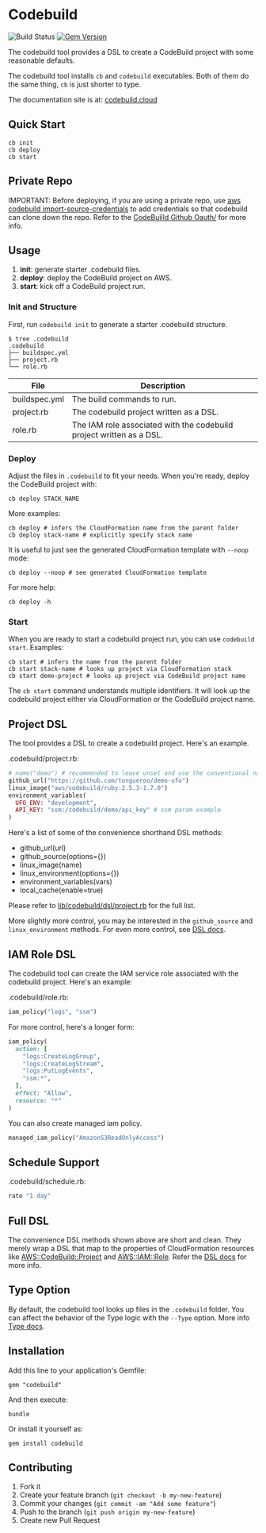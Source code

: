 # Codebuild

![Build Status](https://codebuild.us-west-2.amazonaws.com/badges?uuid=eyJlbmNyeXB0ZWREYXRhIjoiSUFzNE9RV3ROWmNKOHh2NG1wTjNmRlV4dnlOTnVrK3U2UFMrOEJRUGE2WS9mcjRWS0o1bjdSZlN5bG1tR1YyYVFlNkErTGdkbThsWExUaVJvWU1PRUY4PSIsIml2UGFyYW1ldGVyU3BlYyI6InppWWxJRGFiWHN1bEtYSzIiLCJtYXRlcmlhbFNldFNlcmlhbCI6MX0%3D&branch=master)
[![Gem Version](https://badge.fury.io/rb/codebuild.png)](http://badge.fury.io/rb/codebuild)

The codebuild tool provides a DSL to create a CodeBuild project with some reasonable defaults.

The codebuild tool installs `cb` and `codebuild` executables. Both of them do the same thing, `cb` is just shorter to type.

The documentation site is at: [codebuild.cloud](https://codebuild.cloud/)

## Quick Start

    cb init
    cb deploy
    cb start

## Private Repo

IMPORTANT: Before deploying, if you are using a private repo, use [aws codebuild import-source-credentials](https://docs.aws.amazon.com/cli/latest/reference/codebuild/import-source-credentials.html) to add credentials so that codebuild can clone down the repo.  Refer to the [CodeBuilld Github Oauth/](https://codebuild.cloud/docs/github_oauth/) for more info.

## Usage

1. **init**: generate starter .codebuild files.
2. **deploy**: deploy the CodeBuild project on AWS.
3. **start**: kick off a CodeBuild project run.

### Init and Structure

First, run `codebuild init` to generate a starter .codebuild structure.

    $ tree .codebuild
    .codebuild
    ├── buildspec.yml
    ├── project.rb
    └── role.rb

File | Description
--- | ---
buildspec.yml | The build commands to run.
project.rb | The codebuild project written as a DSL.
role.rb | The IAM role associated with the codebuild project written as a DSL.

### Deploy

Adjust the files in `.codebuild` to fit your needs. When you're ready, deploy the CodeBuild project with:

    cb deploy STACK_NAME

More examples:

    cb deploy # infers the CloudFormation name from the parent folder
    cb deploy stack-name # explicitly specify stack name

It is useful to just see the generated CloudFormation template with `--noop` mode:

    cb deploy --noop # see generated CloudFormation template

For more help:

    cb deploy -h

### Start

When you are ready to start a codebuild project run, you can use `codebuild start`. Examples:

    cb start # infers the name from the parent folder
    cb start stack-name # looks up project via CloudFormation stack
    cb start demo-project # looks up project via CodeBuild project name

The `cb start` command understands multiple identifiers. It will look up the codebuild project either via CloudFormation or the CodeBuild project name.

## Project DSL

The tool provides a DSL to create a codebuild project.  Here's an example.

.codebuild/project.rb:

```ruby
# name("demo") # recommended to leave unset and use the conventional name that cb tool sets
github_url("https://github.com/tongueroo/demo-ufo")
linux_image("aws/codebuild/ruby:2.5.3-1.7.0")
environment_variables(
  UFO_ENV: "development",
  API_KEY: "ssm:/codebuild/demo/api_key" # ssm param example
)
```

Here's a list of some of the convenience shorthand DSL methods:

* github_url(url)
* github_source(options={})
* linux_image(name)
* linux_environment(options={})
* environment_variables(vars)
* local_cache(enable=true)

Please refer to [lib/codebuild/dsl/project.rb](lib/codebuild/dsl/project.rb) for the full list.

More slightly more control, you may be interested in the `github_source` and `linux_environment` methods.  For even more control, see [DSL docs](https://codebuild.cloud/docs/dsl/).

## IAM Role DSL

The codebuild tool can create the IAM service role associated with the codebuild project. Here's an example:

.codebuild/role.rb:

```ruby
iam_policy("logs", "ssm")
```

For more control, here's a longer form:

```ruby
iam_policy(
  action: [
    "logs:CreateLogGroup",
    "logs:CreateLogStream",
    "logs:PutLogEvents",
    "ssm:*",
  ],
  effect: "Allow",
  resource: "*"
)
```

You can also create managed iam policy.

```ruby
managed_iam_policy("AmazonS3ReadOnlyAccess")
```

## Schedule Support

.codebuild/schedule.rb:

```ruby
rate "1 day"
```

## Full DSL

The convenience DSL methods shown above are short and clean.  They merely wrap a DSL that map to the properties of CloudFormation resources like [AWS::CodeBuild::Project](https://docs.aws.amazon.com/AWSCloudFormation/latest/UserGuide/aws-resource-codebuild-project.html) and [AWS::IAM::Role](https://docs.aws.amazon.com/AWSCloudFormation/latest/UserGuide/aws-resource-iam-role.html). Refer the [DSL docs](https://codebuild.cloud/docs/dsl/) for more info.

## Type Option

By default, the codebuild tool looks up files in the `.codebuild` folder.  You can affect the behavior of the Type logic with the `--Type` option.  More info [Type docs](https://codebuild.cloud/docs/type-option/).

## Installation

Add this line to your application's Gemfile:

    gem "codebuild"

And then execute:

    bundle

Or install it yourself as:

    gem install codebuild

## Contributing

1. Fork it
2. Create your feature branch (`git checkout -b my-new-feature`)
3. Commit your changes (`git commit -am "Add some feature"`)
4. Push to the branch (`git push origin my-new-feature`)
5. Create new Pull Request
